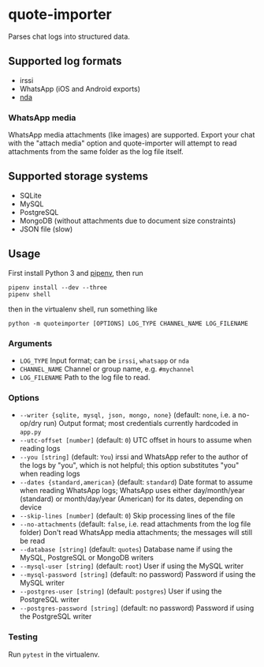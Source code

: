 # quote-importer

Parses chat logs into structured data.

## Supported log formats

- irssi
- WhatsApp (iOS and Android exports)
- [nda](https://github.com/proog/nda)

### WhatsApp media

WhatsApp media attachments (like images) are supported. Export your chat with the "attach media" option and quote-importer will attempt to read attachments from the same folder as the log file itself.

## Supported storage systems

- SQLite
- MySQL
- PostgreSQL
- MongoDB (without attachments due to document size constraints)
- JSON file (slow)

## Usage

First install Python 3 and [pipenv](https://docs.pipenv.org/), then run

    pipenv install --dev --three
    pipenv shell

then in the virtualenv shell, run something like

    python -m quoteimporter [OPTIONS] LOG_TYPE CHANNEL_NAME LOG_FILENAME

### Arguments

- `LOG_TYPE` Input format; can be `irssi`, `whatsapp` or `nda`
- `CHANNEL_NAME` Channel or group name, e.g. `#mychannel`
- `LOG_FILENAME` Path to the log file to read.

### Options

- `--writer {sqlite, mysql, json, mongo, none}` (default: `none`, i.e. a no-op/dry run) Output format; most credentials currently hardcoded in `app.py`
- `--utc-offset [number]` (default: `0`) UTC offset in hours to assume when reading logs
- `--you [string]` (default: `You`) irssi and WhatsApp refer to the author of the logs by "you", which is not helpful; this option substitutes "you" when reading logs
- `--dates {standard,american}` (default: `standard`) Date format to assume when reading WhatsApp logs; WhatsApp uses either day/month/year (standard) or month/day/year (American) for its dates, depending on device
- `--skip-lines [number]` (default: `0`) Skip processing lines of the file
- `--no-attachments` (default: `false`, i.e. read attachments from the log file folder) Don't read WhatsApp media attachments; the messages will still be read
- `--database [string]` (default: `quotes`) Database name if using the MySQL, PostgreSQL or MongoDB writers
- `--mysql-user [string]` (default: `root`) User if using the MySQL writer
- `--mysql-password [string]` (default: no password) Password if using the MySQL writer
- `--postgres-user [string]` (default: `postgres`) User if using the PostgreSQL writer
- `--postgres-password [string]` (default: no password) Password if using the PostgreSQL writer

### Testing

Run `pytest` in the virtualenv.
